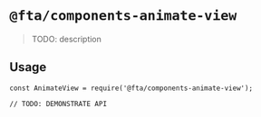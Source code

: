 # `@fta/components-animate-view `

> TODO: description

## Usage

```
const AnimateView = require('@fta/components-animate-view');

// TODO: DEMONSTRATE API
```
